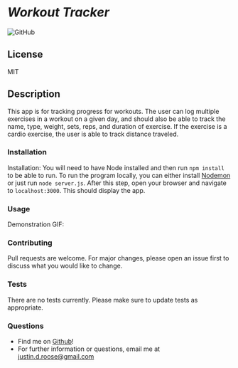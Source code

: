 
# __*Workout Tracker*__
![GitHub](https://img.shields.io/github/license/jdouglasr/workout-tracker)
## __License__
MIT

## __Description__
This app is for tracking progress for workouts. The user can log multiple exercises in a workout on a given day, and should also be able to track the name, type, weight, sets, reps, and duration of exercise. If the exercise is a cardio exercise, the user is able to track distance traveled.

### __Installation__
Installation:  You will need to have Node installed and then run ```npm install``` to be able to run.  To run the program locally, you can either install [Nodemon](https://nodemon.io/) or just run ```node server.js```.  After this step, open your browser and navigate to ```localhost:3000```.  This should display the app.

### __Usage__
Demonstration GIF:

### __Contributing__
Pull requests are welcome. For major changes, please open an issue first to discuss what you would like to change.

### __Tests__
There are no tests currently.  Please make sure to update tests as appropriate.

### __Questions__
- Find me on [Github](https//github.com/jdouglasr)!
- For further information or questions, email me at justin.d.roose@gmail.com